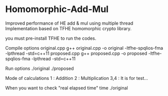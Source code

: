 # Homomorphic-Add-Mul
Improved performance of HE add &amp; mul using multiple thread
Implementation based on TFHE homomorphic crypto library.


you must pre-install TFHE to run the codes.

Compile options
  original.cpp  g++ original.cpp -o original -ltfhe-spqlios-fma -lpthread -std=c++11
  proposed.cpp  g++ proposed.cpp -o proposed -ltfhe-spqlios-fma -lpthread -std=c++11

Run options
  ./original <argument1> <argument2> <mode of calculation> <Number of bits for arguments>
  ./proposed <argument1> <argument2> <mode of calculation> <Number of bits for arguments>
  
Mode of calculations
  1 : Addition
  2 : Multiplication
  3,4 : It is for test...

When you want to check "real elapsed time"
  time ./original <argument1> <argument2> <mode of calculation> <Number of bits for arguments>
  
